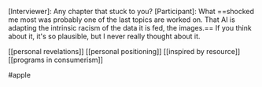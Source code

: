 [Interviewer]: Any chapter that stuck to you?
[Participant]: What ==shocked me most was probably one of the last topics are worked on. That AI is adapting the intrinsic racism of the data it is fed, the images.== If you think about it, it's so plausible, but I never really thought about it. 

[[personal revelations]]
[[personal positioning]]
[[inspired by resource]]
[[programs in consumerism]]

#apple